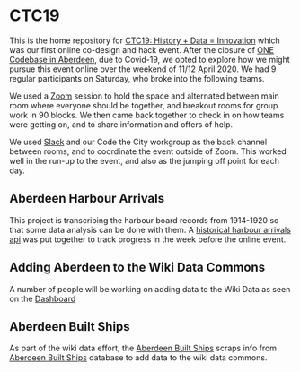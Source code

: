 # CTC19
This is the home repository for [CTC19: History + Data = Innovation](https://codethecity.org/what-we-do/hack-weekends/code-the-city-19-history-data-innovation/) which was our first online co-design and hack event. After the closure of  [ONE Codebase in Aberdeen](https://www.thisiscodebase.com/aberdeen1), due to Covid-19, we opted to explore how we might pursue this event online over the weekend of 11/12 April 2020. We had 9 regular participants on Saturday, who broke into the following teams.

We used a [Zoom](http://zoom.us) session to hold the space and alternated between main room where everyone should be together, and breakout rooms for group work in 90 blocks. We then came back together to check in on how teams were getting on, and to share information and offers of help.

We used [Slack](http://slack.com) and our Code the City workgroup as the back channel between rooms, and to coordinate the event outside of Zoom. This worked well in the run-up to the event, and also as the jumping off point for each day.

## Aberdeen Harbour Arrivals
This project is transcribing the harbour board records from 1914-1920 so that some data analysis can be done with them. A [historical harbour arrivals api](https://github.com/CodeTheCity/historical_harbour_arrivals_api) was put together to track progress in the week before the online event.

## Adding Aberdeen to the Wiki Data Commons
A number of people will be working on adding data to the Wiki Data as seen on the [Dashboard](https://outreachdashboard.wmflabs.org/courses/CodeTheCity/CTC19-Data-History-Innovation/home)

## Aberdeen Built Ships
As part of the wiki data effort, the [Aberdeen Built Ships](https://github.com/CodeTheCity/aberdeen-built-ships) scraps info from [Aberdeen Built Ships](http://www.aberdeenships.com/browse.asp) database to add data to the wiki data commons.
